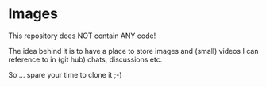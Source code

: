 # Images

This repository does NOT contain ANY code!

The idea behind it 
is to have a place 
to store images and (small) videos
I can reference to in (git hub) chats, discussions etc.

So ... spare your time to clone it ;-)
